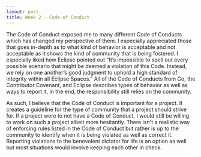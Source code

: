```yaml
---
layout: post
title: Week 2 - Code of Conduct
---
```



The Code of Conduct exposed me to many different Code of Conducts which has changed my perspective of them. I especially appreciated those that goes in-depth as to what kind of behavior is acceptable and not acceptable as it shows the kind of community that is being fostered. I especially liked how Eclipse pointed out "It’s impossible to spell out every possible scenario that might be deemed a violation of this Code. Instead, we rely on one another’s good judgment to uphold a high standard of integrity within all Eclipse Spaces." All of the Code of Conducts from Go, the Contributor Covenant, and Eclipse describes types of behavior as well as ways to report it, in the end, the responsibility still relies on the community.

<!--more-->

As such, I believe that the Code of Conduct is important for a project. It creates a guideline for the type of community that a project should strive for. If a project were to not have a Code of Conduct, I would still be willing to work on such a project albeit more hesitantly. There isn't a realistic way of enforcing rules listed in the Code of Conduct but rather is up to the community to identify when it is being violated as well as correct it. Reporting violations to the benevolent dictator for life is an option as well but most situations would involve keeping each other in check.
